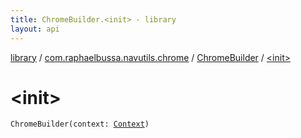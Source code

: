 ```yaml
---
title: ChromeBuilder.<init> - library
layout: api
---
```


<div class='api-docs-breadcrumbs'><a href="../../index.html">library</a> / <a href="../index.html">com.raphaelbussa.navutils.chrome</a> / <a href="index.html">ChromeBuilder</a> / <a href="./-init-.html">&lt;init&gt;</a></div>

# &lt;init&gt;

<div class="signature"><code><span class="identifier">ChromeBuilder</span><span class="symbol">(</span><span class="parameterName" id="com.raphaelbussa.navutils.chrome.ChromeBuilder$<init>(android.content.Context)/context">context</span><span class="symbol">:</span>&nbsp;<a href="https://developer.android.com/reference/android/content/Context.html"><span class="identifier">Context</span></a><span class="symbol">)</span></code></div>

